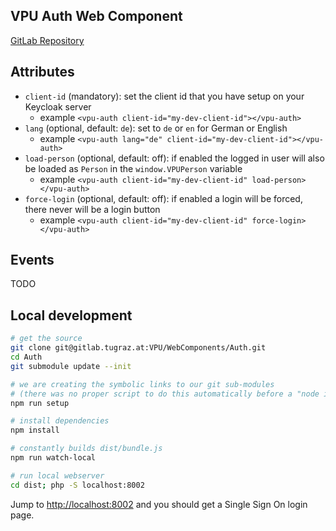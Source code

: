 ## VPU Auth Web Component

[GitLab Repository](https://gitlab.tugraz.at/VPU/WebComponents/Auth)

## Attributes

- `client-id` (mandatory): set the client id that you have setup on your Keycloak server
    - example `<vpu-auth client-id="my-dev-client-id"></vpu-auth>`
- `lang` (optional, default: `de`): set to `de` or `en` for German or English
    - example `<vpu-auth lang="de" client-id="my-dev-client-id"></vpu-auth>`
- `load-person` (optional, default: off): if enabled the logged in user will also be loaded as `Person`
   in the `window.VPUPerson` variable
    - example `<vpu-auth client-id="my-dev-client-id" load-person></vpu-auth>`
- `force-login` (optional, default: off): if enabled a login will be forced, there never will be a login button
    - example `<vpu-auth client-id="my-dev-client-id" force-login></vpu-auth>`

## Events

TODO

## Local development

```bash
# get the source
git clone git@gitlab.tugraz.at:VPU/WebComponents/Auth.git
cd Auth
git submodule update --init

# we are creating the symbolic links to our git sub-modules
# (there was no proper script to do this automatically before a "node install"
npm run setup

# install dependencies
npm install

# constantly builds dist/bundle.js 
npm run watch-local

# run local webserver
cd dist; php -S localhost:8002
```

Jump to <http://localhost:8002> and you should get a Single Sign On login page.
